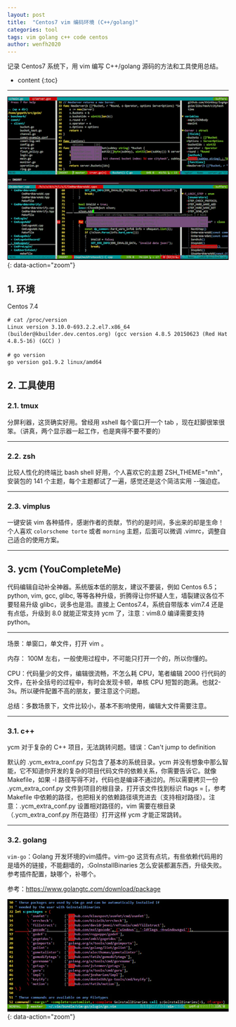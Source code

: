 ```yaml
---
layout: post
title:  "Centos7 vim 编码环境 (C++/golang)"
categories: tool
tags: vim golang c++ code centos
author: wenfh2020
---
```


记录 Centos7 系统下，用 vim 编写 C++/golang 源码的方法和工具使用总结。



* content
{:toc}

---

![效果图](/images/2020/2020-04-22-13-31-34.png){: data-action="zoom"}

## 1. 环境

Centos 7.4

```shell
# cat /proc/version
Linux version 3.10.0-693.2.2.el7.x86_64 (builder@kbuilder.dev.centos.org) (gcc version 4.8.5 20150623 (Red Hat 4.8.5-16) (GCC) )

# go version
go version go1.9.2 linux/amd64
```

## 2. 工具使用

### 2.1. tmux

分屏利器，这货确实好用。曾经用 xshell 每个窗口开一个 tab ，现在赶脚很笨很笨。（讲真，两个显示器一起工作，也是爽得不要不要的）

---

### 2.2. zsh

比较人性化的终端比 bash shell 好用，个人喜欢它的主题 ZSH_THEME="mh"，安装包的 141 个主题，每个主题都试了一遍，感觉还是这个简洁实用 --强迫症。

---

### 2.3. vimplus

一键安装 vim 各种插件，感谢作者的贡献，节约的是时间，多出来的却是生命！个人喜欢 `colorscheme torte` 或者 `morning` 主题，后面可以微调 .vimrc，调整自己适合的使用方案。

---

## 3. ycm (YouCompleteMe)

代码编辑自动补全神器。系统版本低的朋友，建议不要装，例如 Centos 6.5； python, vim, gcc, glibc, 等等各种升级，折腾得让你怀疑人生，墙裂建议各位不要轻易升级 glibc，说多也是泪。直接上 Centos7.4，系统自带版本 vim7.4 还是有点低，升级到 8.0 就能正常支持 ycm 了，注意：vim8.0 编译需要支持 python。

---

场景：单窗口，单文件，打开 vim 。

内存： 100M 左右，一般使用过程中，不可能只打开一个的，所以你懂的。

CPU：代码量少的文件，编辑很流畅，不怎么耗 CPU，笔者编辑 2000 行代码的文件，在补全括号的过程中，有时会发现卡顿，单核 CPU 短暂的跑满。也就2-3s。所以硬件配置不高的朋友，要注意这个问题。

总结：多数场景下，文件比较小，基本不影响使用，编辑大文件需要注意。

---

### 3.1. c++

ycm 对于复杂的 C++ 项目，无法跳转问题。错误：Can't jump to definition

默认的  .ycm_extra_conf.py 只包含了基本的系统目录。ycm 并没有想象中那么智能，它不知道你开发的复杂的项目代码文件的依赖关系，你需要告诉它。就像 Makefile，如果 -I 路径写得不对，代码也是编译不通过的。所以需要拷贝一份 .ycm_extra_conf.py 文件到项目的根目录，打开该文件找到标识 flags = [，参考 Makefile 中依赖的路径，也把相关的依赖路径填充进去（支持相对路径）。注意：.ycm_extra_conf.py 设置相对路径的，vim 需要在根目录（.ycm_extra_conf.py 所在路径）打开这样 ycm 才能正常跳转。

---

### 3.2. golang

`vim-go`：Golang 开发环境的vim插件。vim-go 这货有点坑，有些依赖代码用的是墙外的链接，不能翻墙的，:GoInstallBinaries 怎么安装都漏东西，升级失败。参考插件配置，缺哪个，补哪个。

参考：https://www.golangtc.com/download/package

![golang 编译依赖配置](/images/2020/2020-04-22-13-30-01.png){: data-action="zoom"}
